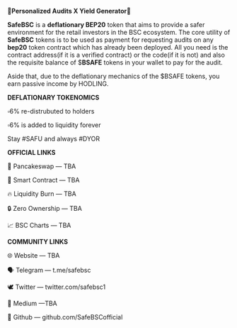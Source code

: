 **📑Personalized Audits X Yield Generator📑**

**SafeBSC** is a **deflationary BEP20** token that aims to provide a safer environment for the retail investors in the BSC ecosystem. The core utility of **SafeBSC** tokens is to be used as payment for requesting audits on any **bep20** token contract which has already been deployed. All you need is the contract address(if it is a verified contract) or the code(if it is not) and also the requisite balance of $**BSAFE** tokens in your wallet to pay for the audit.

Aside that, due to the deflationary mechanics of the $BSAFE tokens, you earn passive income by HODLING. 

**DEFLATIONARY TOKENOMICS**

▫️6% re-distrubuted to holders

▫️6% is added to liquidity forever

Stay #SAFU and always #DYOR

**OFFICIAL LINKS**

🥞 Pancakeswap — TBA

📝 Smart Contract — TBA

🔥 Liquidity Burn — TBA

🔒 Zero Ownership  — TBA

📈 BSC Charts — TBA

**COMMUNITY LINKS**

🌐 Website — TBA

🗣 Telegram — t.me/safebsc

🕊 Twitter — twitter.com/safebsc1

📝 Medium —TBA

📝 Github — github.com/SafeBSCofficial
